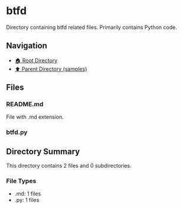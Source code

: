 # btfd

Directory containing btfd related files. Primarily contains Python code.

## Navigation

* [🏠 Root Directory](../../README.md)
* [⬆️ Parent Directory (samples)](../README.md)

## Files

### README.md

File with .md extension.

### btfd.py

## Directory Summary

This directory contains 2 files and 0 subdirectories.

### File Types

* .md: 1 files
* .py: 1 files
